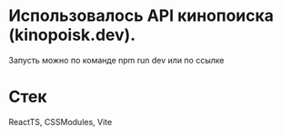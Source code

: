 # Использовалось API кинопоиска (kinopoisk.dev). 
Запусть можно по команде npm run dev
или по ссылке
# Стек
ReactTS, CSSModules, Vite
